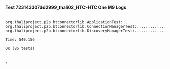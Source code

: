 #### Test 723143307dd2999_thali02_HTC-HTC One M9 Logs


```

org.thaliproject.p2p.btconnectorlib.ApplicationTest:..
org.thaliproject.p2p.btconnectorlib.ConnectionManagerTest:..........................
org.thaliproject.p2p.btconnectorlib.DiscoveryManagerTest:................................................

Time: 540.156

OK (85 tests)


,
```

